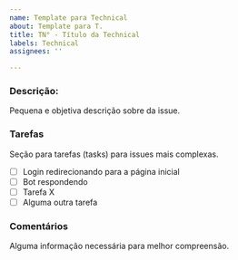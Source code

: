 ```yaml
---
name: Template para Technical
about: Template para T.
title: TN° - Título da Technical
labels: Technical
assignees: ''

---
```


### Descrição:
Pequena e objetiva descrição sobre da issue.

### Tarefas
Seção para tarefas (tasks) para issues mais complexas. 
- [ ] Login redirecionando para a página inicial
- [ ] Bot respondendo
- [ ] Tarefa X
- [ ] Alguma outra tarefa

### Comentários
Alguma informação necessária para melhor compreensão.
